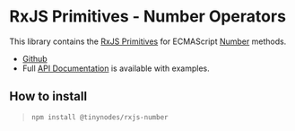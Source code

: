 # RxJS Primitives - Number Operators

This library contains the [RxJS Primitives](https://github.com/tanepiper/rxjs-primitives) for
ECMAScript [Number](https://developer.mozilla.org/en-US/docs/Web/JavaScript/Reference/Global_Objects/Number)
methods.

- [Github](https://github.com/tanepiper/rxjs-primitives)
- Full [API Documentation](https://tanepiper.github.io/rxjs-primitives/) is available with examples.

## How to install

> `npm install @tinynodes/rxjs-number`
